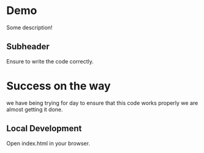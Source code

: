 # Demo

Some description!

## Subheader

Ensure to write the code correctly.

# Success on the way
we have being trying for day to ensure that this code works properly
we are almost getting it done.

## Local Development

Open index.html in your browser.
